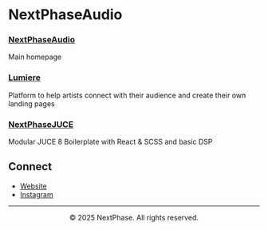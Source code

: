 # NextPhaseAudio

### [NextPhaseAudio](https://www.nextphaseaudio.com)
Main homepage

### [Lumiere](https://lumiere.nextphaseaudio.com)
Platform to help artists connect with their audience and create their own landing pages

### [NextPhaseJUCE](https://github.com/thxmos/NextPhaseJUCE)
Modular JUCE 8 Boilerplate with React & SCSS and basic DSP

## Connect

- [Website](https://www.nextphaseaudio.com)
- [Instagram](https://instagram.com/nextphaseaudio)


---

<div align="center">
  <p>© 2025 NextPhase. All rights reserved.</p>
</div>
